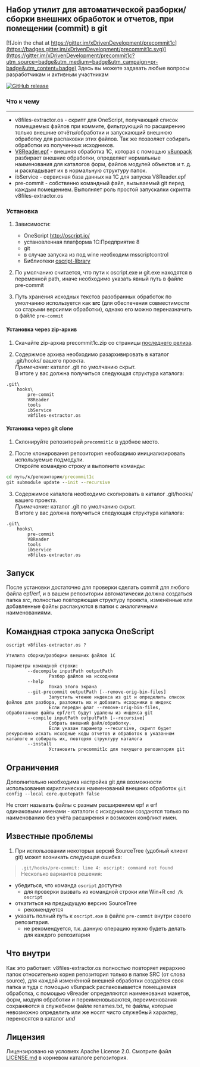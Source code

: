 ## Набор утилит для автоматической разборки/сборки внешних обработок и отчетов, при помещении (commit) в git

[![Join the chat at https://gitter.im/xDrivenDevelopment/precommit1c](https://badges.gitter.im/xDrivenDevelopment/precommit1c.svg)](https://gitter.im/xDrivenDevelopment/precommit1c?utm_source=badge&utm_medium=badge&utm_campaign=pr-badge&utm_content=badge) Здесь вы можете задавать любые вопросы разработчикам и активным участникам

[![GitHub release](https://img.shields.io/github/release/xDrivenDevelopment/precommit1c.svg)](https://github.com/xDrivenDevelopment/precommit1c/releases)

### Что к чему
----
* v8files-extractor.os - скрипт для OneScript, получающий список помещаемых файлов при коммите, фильтрующий по расширению только внешние отчёты/обработки и запускающий внешнюю обработку для распаковки этих файлов. Так же позволяет собирать обработки из полученных исходников.
* [V8Reader.epf](http://infostart.ru/public/106310/) - внешняя обработка 1С, которая с помощью  [v8unpack](http://svn2.assembla.com/svn/V8Unpack/track/) разбирает внешние обработки, определяет нормальные  наименования для каталогов форм, файлов модулей объектов и т. д. и раскладывает их в нормальную структуру папок.
* ibService - сервисная база данных на 1С для запуска V8Reader.epf
* pre-commit - собственно командный файл, вызываемый git перед каждым помещением. Выполняет роль простой запускалки скрипта v8files-extractor.os

### Установка

1. Зависимости:
    * OneScript http://oscript.io/
    * установленная платформа 1С:Предприятие 8
    * git
    * в случае запуска из под wine необходим msscriptcontrol
    * Библиотеки [oscript-library]( https://github.com/EvilBeaver/oscript-library)

2. По умолчанию считается, что пути к oscript.exe и git.exe находятся в переменной path, иначе необходимо указать явный путь в файле pre-commit

3. Путь хранения исходных текстов разобранных обработок по умолчанию используется как **src** (для обеспечения совместимости со старыми версиями обработки), однако его можно переназначить в файле `pre-commit`

#### Установка через zip-архив

1. Скачайте zip-архив precommit1c.zip со страницы [последнего релиза](https://github.com/xDrivenDevelopment/precommit1c/releases/latest).

2. Содержмое архива необходимо разархивировать в каталог .git/hooks/ вашего проекта.  
*Примечание:* каталог .git по умолчанию скрыт.  
В итоге у вас должна получиться следующая структура каталога:
```
.git\
    hooks\
        pre-commit
        V8Reader
        tools
        ibService
        v8files-extractor.os
```

#### Установка через git clone

1. Склонируйте репозиторий `precommit1c` в удобное место.

2. После клонирования репозитория необходимо инициализировать используемые подмодули.  
Откройте командую строку и выполните команды:
```cmd
cd путь/к/репозиторию/precommit1c
git submodule update --init --recursive
```

3. Cодержимое каталога необходимо скопировать в каталог .git/hooks/ вашего проекта.  
*Примечание:* каталог .git по умолчанию скрыт.  
В итоге у вас должна получиться следующая структура каталога:
```
.git\
    hooks\
        pre-commit
        V8Reader
        tools
        ibService
        v8files-extractor.os
```

## Запуск

После установки достаточно для проверки сделать commit для любого файла epf/erf, и в вашем репозитории автоматически должна создаться папка *src*, полностью повторяющая структуру проекта, изменённые или добавленные файлы распакуются в папки с аналогичными наименованиями.

## Командная строка запуска OneScript

```
oscript v8files-extractor.os ?

Утилита сборки/разборки внешних файлов 1С

Параметры командной строки:
        --decompile inputPath outputPath
                Разбор файлов на исходники
        --help
                Показ этого экрана
        --git-precommit outputPath [--remove-orig-bin-files]
                Запустить чтение индекса из git и определить список файлов для разбора, разложить их и добавить исходники в индекс
                Если передан флаг --remove-orig-bin-files, обработанные файлы epf/ert будут удалены из индекса git
        --compile inputPath outputPath [--recursive]
                Собрать внешний файл/обработку.
                Если указан параметр --recursive, скрипт будет рекурсивно искать исходные коды отчетов и обработок в указанном каталоге и собирать их, повторяя структуру каталога
        --install
                Установить precommit1c для текущего репозитория git                
```

## Ограничения

Дополнительно необходима настройка git для возможности использования кириллических наименований внешних обработок `git config --local core.quotepath false`

Не стоит называть файлы с разным расширением epf и erf одинаковыми именами - каталоги с исходниками создаются только по наименованию без учёта расширения и возможен конфликт имен.

## Известные проблемы

1. При использовании некоторых версий SourceTree (удобный клиент git) может возникать следующая ошибка:
>`.git/hooks/pre-commit: line 4: oscript: command not found`
Несколько вариантов решения:
+ убедиться, что команда `oscript` доступна
  + для проверки вызвать из командной строки или Win+R `cmd /k oscript`
+ откатиться на предыдущую версию SourceTree
  + рекомендуется
+ указать полный путь к `oscript.exe` в файле `pre-commit` внутри своего репозитария.
  + не рекомендуется, т.к. данную операцию нужно будеть делать для каждого репозитария

## Что внутри

Как это работает: v8files-extractor.os полностью повторяет иерархию папок относительно корня репозитория только в папке SRC (от слова source), для каждой изменённой внешней обработки создаётся своя папка и туда с помощью v8unpack распаковывается помещаемая обработка, с помощью v8reader определяются наименования макетов, форм, модуля обработки и переименовываются, переименования сохраняются в служебном файле renames.txt, те файлы, которые невозможно определить или же носят чисто служебный характер, переносятся в каталог *und*

## Лицензия

Лицензировано на условиях Apache License 2.0. Смотрите файл [LICENSE.md](LICENSE.md) в корневом каталоге репозитория.

